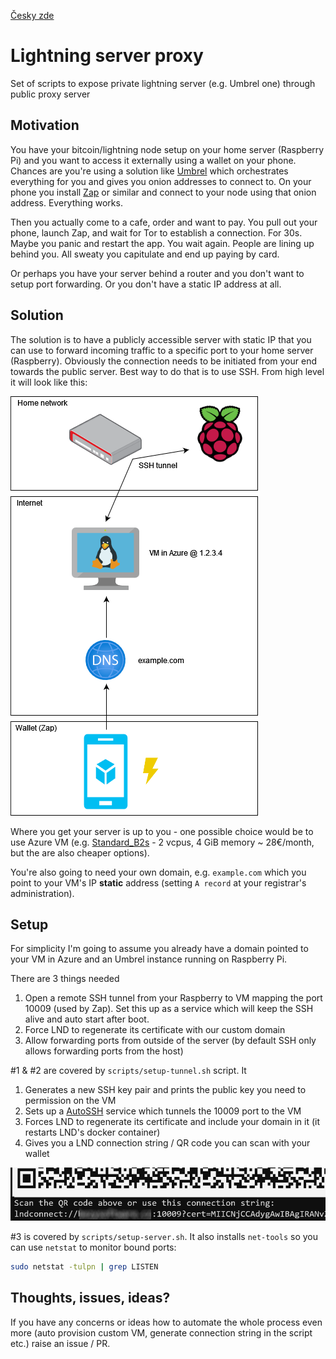 [Česky zde](README_cs.md)

# Lightning server proxy
Set of scripts to expose private lightning server (e.g. Umbrel one) through public proxy server

## Motivation
You have your bitcoin/lightning node setup on your home server (Raspberry Pi) and you want to access it externally using a wallet on your phone. Chances are you're using a solution like [Umbrel](https://getumbrel.com/) which orchestrates everything for you and gives you onion addresses to connect to. On your phone you install [Zap](https://github.com/LN-Zap/) or similar and connect to your node using that onion address. Everything works. 

Then you actually come to a cafe, order and want to pay. You pull out your phone, launch Zap, and wait for Tor to establish a connection. For 30s. Maybe you panic and restart the app. You wait again. People are lining up behind you. All sweaty you capitulate and end up paying by card. 

Or perhaps you have your server behind a router and you don't want to setup port forwarding. Or you don't have a static IP address at all.

## Solution
The solution is to have a publicly accessible server with static IP that you can use to forward incoming traffic to a specific port to your home server (Raspberry). Obviously the connection needs to be initiated from your end towards the public server. Best way to do that is to use SSH. From high level it will look like this:

![Overview](img/overview.png)

Where you get your server is up to you - one possible choice would be to use Azure VM (e.g. [Standard_B2s](https://docs.microsoft.com/en-us/azure/virtual-machines/sizes-b-series-burstable) - 2 vcpus, 4 GiB memory ~ 28€/month, but the are also cheaper options).

You're also going to need your own domain, e.g. `example.com` which you point to your VM's IP **static** address (setting `A record` at your registrar's administration).

## Setup

For simplicity I'm going to assume you already have a domain pointed to your VM in Azure and an Umbrel instance running on Raspberry Pi.

There are 3 things needed

1. Open a remote SSH tunnel from your Raspberry to VM mapping the port 10009 (used by Zap). Set this up as a service which will keep the SSH alive and auto start after boot.
2. Force LND to regenerate its certificate with our custom domain
3. Allow forwarding ports from outside of the server (by default SSH only allows forwarding ports from the host)

#1 & #2 are covered by `scripts/setup-tunnel.sh` script. It

1. Generates a new SSH key pair and prints the public key you need to permission on the VM
2. Sets up a [AutoSSH](https://www.everythingcli.org/ssh-tunnelling-for-fun-and-profit-autossh/) service which tunnels the 10009 port to the VM
3. Forces LND to regenerate its certificate and include your domain in it (it restarts LND's docker container)
4. Gives you a LND connection string / QR code you can scan with your wallet

![QR Code](img/qr.png)

#3 is covered by `scripts/setup-server.sh`. It also installs `net-tools` so you can use `netstat` to monitor bound ports:
```bash
sudo netstat -tulpn | grep LISTEN
``` 

## Thoughts, issues, ideas?
If you have any concerns or ideas how to automate the whole process even more (auto provision custom VM, generate connection string in the script etc.) raise an issue / PR.